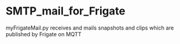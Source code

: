 # SMTP_mail_for_Frigate
myFrigateMail.py receives and mails snapshots and clips which are published by Frigate on MQTT
